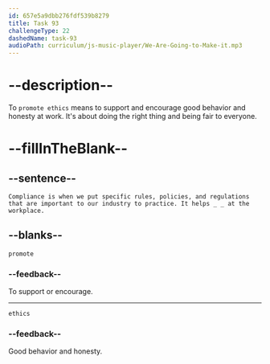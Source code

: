 ```yaml
---
id: 657e5a9dbb276fdf539b8279
title: Task 93
challengeType: 22
dashedName: task-93
audioPath: curriculum/js-music-player/We-Are-Going-to-Make-it.mp3
---
```


# --description--

To `promote ethics` means to support and encourage good behavior and honesty at work. It's about doing the right thing and being fair to everyone.

# --fillInTheBlank--

## --sentence--

`Compliance is when we put specific rules, policies, and regulations that are important to our industry to practice. It helps _ _ at the workplace.`

## --blanks--

`promote`

### --feedback--

To support or encourage.

---

`ethics`

### --feedback--

Good behavior and honesty.
